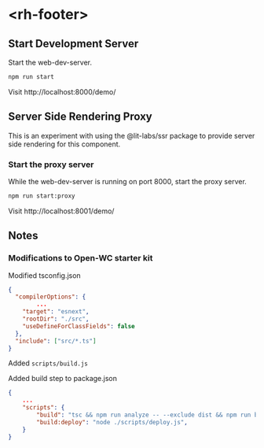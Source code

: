 # \<rh-footer>

## Start Development Server

Start the web-dev-server.

```bash
npm run start
```

Visit http://localhost:8000/demo/

## Server Side Rendering Proxy

This is an experiment with using the @lit-labs/ssr package to provide
server side rendering for this component.


### Start the proxy server

While the web-dev-server is running on port 8000, start the proxy server.

```bash
npm run start:proxy
```

Visit http://localhost:8001/demo/

## Notes

### Modifications to Open-WC starter kit

Modified tsconfig.json
```json
{
  "compilerOptions": {
		...
    "target": "esnext",
    "rootDir": "./src",
    "useDefineForClassFields": false
  },
  "include": ["src/*.ts"]
}
```

Added `scripts/build.js`

Added build step to package.json
```json
{
	...
	"scripts": {
		"build": "tsc && npm run analyze -- --exclude dist && npm run build:deploy",
		"build:deploy": "node ./scripts/deploy.js",
	}
}
```